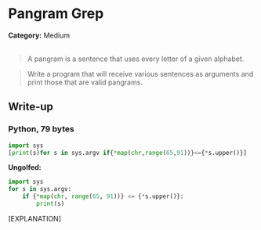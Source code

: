 <h1>Pangram Grep</h1>
<b>Category:</b> Medium
<br><br>

> A pangram is a sentence that uses every letter of a given alphabet.

> Write a program that will receive various sentences as arguments and print those that are valid pangrams.

<h2>Write-up</h2>

<h3>Python, 79 bytes</h3>


```Python
import sys
[print(s)for s in sys.argv if{*map(chr,range(65,91))}<={*s.upper()}]
```

<b>Ungolfed:</b>

```Python
import sys
for s in sys.argv:
    if {*map(chr, range(65, 91))} <= {*s.upper()}:
        print(s)
```

[EXPLANATION]